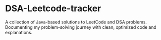 # DSA-Leetcode-tracker
A collection of Java-based solutions to LeetCode and DSA problems. Documenting my problem-solving journey with clean, optimized code and explanations.
